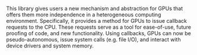This library gives users a new mechanism and abstraction for GPUs that offers them more independence in a heterogeneous computing environment. Specifically, it provides a method for GPUs to issue callback requests to the CPU. These requests serve as a tool for ease-of-use, future proofing of code, and new functionality. Using callbacks, GPUs can now be pseudo-autonomous, issue system calls (e.g. file I/O), and interact with device drivers and system memory.